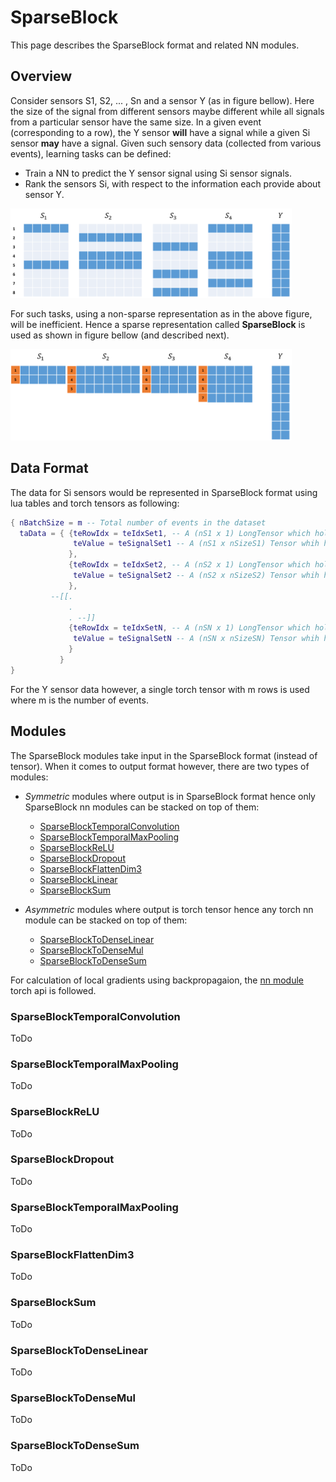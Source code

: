 # SparseBlock
This page describes the SparseBlock format and related NN modules.
## Overview
Consider sensors S1, S2, ... , Sn and a sensor Y (as in figure bellow). Here the size of the signal from different sensors maybe different while all signals from a particular sensor have the same size. In a given event (corresponding to a row), the Y sensor **will** have a signal while a given Si sensor **may** have a signal. Given such sensory data (collected from various events), learning tasks can be defined:
* Train a NN to predict the Y sensor signal using Si sensor signals.
* Rank the sensors Si, with respect to the information each provide about sensor Y.

<img src="./SparseBlockData_A.png"  width="450">

For such tasks, using a non-sparse representation as in the above figure, will be inefficient. Hence a sparse representation called **SparseBlock** is used as shown in figure bellow (and described next).

<img src="./SparseBlockData_B.png"  width="450">

## Data Format
The data for Si sensors would be represented in SparseBlock format using lua tables and torch tensors as following:

```lua
{ nBatchSize = m -- Total number of events in the dataset
  taData = { {teRowIdx = teIdxSet1, -- A (nS1 x 1) LongTensor which holds the event ids for which S1 has signal 
              teValue = teSignalSet1 -- A (nS1 x nSizeS1) Tensor whih holds the corresponding signal values in teIdxSet1
             },
             {teRowIdx = teIdxSet2, -- A (nS2 x 1) LongTensor which holds the event ids for which S2 has signal 
              teValue = teSignalSet2 -- A (nS2 x nSizeS2) Tensor whih holds the corresponding signal values in teIdxSet2
             },
         --[[.
             .
             . --]]
             {teRowIdx = teIdxSetN, -- A (nSN x 1) LongTensor which holds the event ids for which Sn has signal 
              teValue = teSignalSetN -- A (nSN x nSizeSN) Tensor whih holds the corresponding signal values in teIdxSetN
             }
           }
}
```
For the Y sensor data however, a single torch tensor with m rows is used where m is the number of events.

## Modules ##
The SparseBlock modules take input in the SparseBlock format (instead of tensor). When it comes to output format however, there are two types of modules:
* *Symmetric* modules where output is in SparseBlock format hence only SparseBlock nn modules can be stacked on top of them:
  * [SparseBlockTemporalConvolution](#nn.SparseBlockTemporalConvolution)
  * [SparseBlockTemporalMaxPooling](#nn.SparseBlockTemporalMaxPooling)
  * [SparseBlockReLU](#nn.SparseBlockReLU)
  * [SparseBlockDropout](#nn.SparseBlockDropout)
  * [SparseBlockFlattenDim3](#nn.SparseBlockFlattenDim3)
  * [SparseBlockLinear](#nn.SparseBlockLinear)
  * [SparseBlockSum](#nn.SparseBlockSum)

* *Asymmetric* modules where output is torch tensor hence any torch nn module can be stacked on top of them:
  * [SparseBlockToDenseLinear](#nn.SparseBlockToDenseLinear)
  * [SparseBlockToDenseMul](#nn.SparseBlockToDenseMul)
  * [SparseBlockToDenseSum](#nn.SparseBlockToDenseSum)

For calculation of local gradients using backpropagaion, the [nn module](https://github.com/torch/nn/blob/master/doc/module.md) torch api is followed.

<a name="nn.SparseBlockTemporalConvolution"></a>
### SparseBlockTemporalConvolution ###
ToDo

<a name="nn.SparseBlockTemporalMaxPooling"></a>
### SparseBlockTemporalMaxPooling ###
ToDo

<a name="nn.SparseBlockReLU"></a>
### SparseBlockReLU ###
ToDo

<a name="nn.SparseBlockDropout"></a>
### SparseBlockDropout ###
ToDo

<a name="nn.SparseBlockTemporalMaxPooling"></a>
### SparseBlockTemporalMaxPooling ###
ToDo

<a name="nn.SparseBlockFlattenDim3"></a>
### SparseBlockFlattenDim3 ###
ToDo

<a name="nn.SparseBlockSum"></a>
### SparseBlockSum ###
ToDo

<a name="nn.SparseBlockToDenseLinear"></a>
### SparseBlockToDenseLinear ###
ToDo

<a name="nn.SparseBlockToDenseMul"></a>
### SparseBlockToDenseMul ###
ToDo

<a name="nn.SparseBlockToDenseSum"></a>
### SparseBlockToDenseSum ###
ToDo
